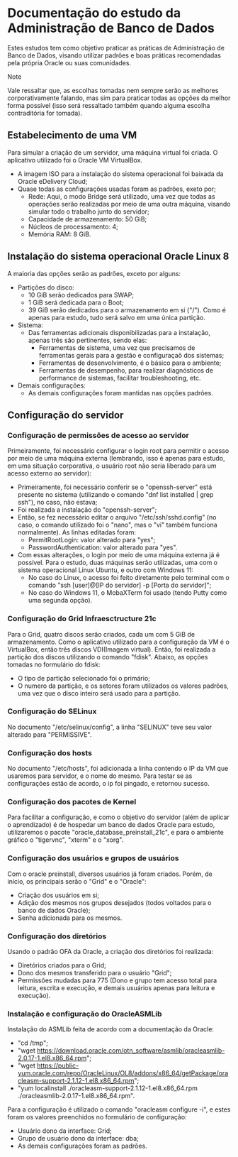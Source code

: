 # Documentação do estudo da Administração de Banco de Dados
Estes estudos tem como objetivo praticar as práticas de Administração de Banco de Dados, visando utilizar padrões e boas práticas recomendadas pela própria Oracle ou suas comunidades.
> [!NOTE]
> Vale ressaltar que, as escolhas tomadas nem sempre serão as melhores corporativamente falando, mas sim para praticar todas as opções da melhor forma possível (isso será ressaltado também quando alguma escolha contraditória for tomada).
## Estabelecimento de uma VM
Para simular a criação de um servidor, uma máquina virtual foi criada. O aplicativo utilizado foi o Oracle VM VirtualBox.
- A imagem ISO para a instalação do sistema operacional foi baixada da Oracle eDelivery Cloud;
- Quase todas as configurações usadas foram as padrões, exeto por;
  - Rede: Aqui, o modo Bridge será utilizado, uma vez que todas as operações serão realizadas por meio de uma outra máquina, visando simular todo o trabalho junto do servidor;
  - Capacidade de armazenamento: 50 GiB;
  - Núcleos de processamento: 4;
  - Memória RAM: 8 GiB.
## Instalação do sistema operacional Oracle Linux 8
A maioria das opções serão as padrões, exceto por alguns:
- Partições do disco:
  - 10 GiB serão dedicados para SWAP;
  - 1 GiB será dedicada para o Boot;
  - 39 GiB serão dedicados para o armazenamento em si ("/"). Como é apenas para estudo, tudo será salvo em uma única partição.
- Sistema:
  - Das ferramentas adicionais disponibilizadas para a instalação, apenas três são pertinentes, sendo elas:
    - Ferramentas de sistema, uma vez que precisamos de ferramentas gerais para a gestão e configuraçaõ dos sistemas;
    - Ferramentas de desenvolvimento, é o básico para o ambiente;
    - Ferramentas de desempenho, para realizar diagnósticos de performance de sistemas, facilitar troubleshooting, etc.
- Demais configurações:
  - As demais configurações foram mantidas nas opções padrões.
## Configuração do servidor
### Configuração de permissões de acesso ao servidor
Primeiramente, foi necessário configurar o login root para permitir o acesso por meio de uma máquina externa (lembrando, isso é apenas para estudo, em uma situação corporativa, o usuário root não seria liberado para um acesso externo ao servidor):
- Primeiramente, foi necessário conferir se o "openssh-server" está presente no sistema (utilizando o comando "dnf list installed | grep ssh"), no caso, não estava;
- Foi realizada a instalação do "openssh-server";
- Então, se fez necessário editar o arquivo "/etc/ssh/sshd.config" (no caso, o comando utilizado foi o "nano", mas o "vi" também funciona normalmente). As linhas editadas foram:
  - PermitRootLogin: valor alterado para "yes";
  - PasswordAuthentication: valor alterado para "yes".
- Com essas alterações, o login por meio de uma máquina externa já é possível. Para o estudo, duas máquinas serão utilizadas, uma com o sistema operacional Linux Ubuntu, e outro com Windows 11:
  - No caso do Linux, o acesso foi feito diretamente pelo terminal com o comando "ssh [user]@[IP do servidor] -p [Porta do servidor]";
  - No caso do Windows 11, o MobaXTerm foi usado (tendo Putty como uma segunda opção).
### Configuração do Grid Infraesctructure 21c
Para o Grid, quatro discos serão criados, cada um com 5 GiB de armazenamento. Como o aplicativo utilizado para a configuração da VM é o VirtualBox, então três discos VDI(Imagem virtual). Então, foi realizada a partição dos discos utilizando o comando "fdisk". Abaixo, as opções tomadas no formulário do fdisk:
- O tipo de partição selecionado foi o primário;
- O numero da partição, e os setores foram utilizados os valores padrões, uma vez que o disco inteiro será usado para a partição.
### Configuração do SELinux
No documento "/etc/selinux/config", a linha "SELINUX" teve seu valor alterado para "PERMISSIVE".
### Configuração dos hosts
No documento "/etc/hosts", foi adicionada a linha contendo o IP da VM que usaremos para servidor, e o nome do mesmo. Para testar se as configurações estão de acordo, o ip foi pingado, e retornou sucesso.
### Configuração dos pacotes de Kernel
Para facilitar a configuração, e como o objetivo do servidor (além de aplicar o aprendizado) é de hospedar um banco de dados Oracle para estudo, utilizaremos o pacote "oracle_database_preinstall_21c", e para o ambiente gráfico o "tigervnc", "xterm" e o "xorg".
### Configuração dos usuários e grupos de usuários
Com o oracle preinstall, diversos usuários já foram criados. Porém, de início, os principais serão o "Grid" e o "Oracle":
- Criação dos usuários em si;
- Adição dos mesmos nos grupos desejados (todos voltados para o banco de dados Oracle);
- Senha adicionada para os mesmos.
### Configuração dos diretórios
Usando o padrão OFA da Oracle, a criação dos diretórios foi realizada:
- Diretórios criados para o Grid;
- Dono dos mesmos transferido para o usuário "Grid";
- Permissões mudadas para 775 (Dono e grupo tem acesso total para leitura, escrita e execução, e demais usuários apenas para leitura e execução).
### Instalação e configuração do OracleASMLib
Instalação do ASMLib feita de acordo com a documentação da Oracle:
- "cd /tmp";
- "wget https://download.oracle.com/otn_software/asmlib/oracleasmlib-2.0.17-1.el8.x86_64.rpm";
- "wget https://public-yum.oracle.com/repo/OracleLinux/OL8/addons/x86_64/getPackage/oracleasm-support-2.1.12-1.el8.x86_64.rpm";
- "yum localinstall ./oracleasm-support-2.1.12-1.el8.x86_64.rpm ./oracleasmlib-2.0.17-1.el8.x86_64.rpm".

Para a configuração é utilizado o comando "oracleasm configure -i", e estes foram os valores preenchidos no formulário de configuração:
- Usuário dono da interface: Grid;
- Grupo de usuário dono da interface: dba;
- As demais configurações foram as padrões.
